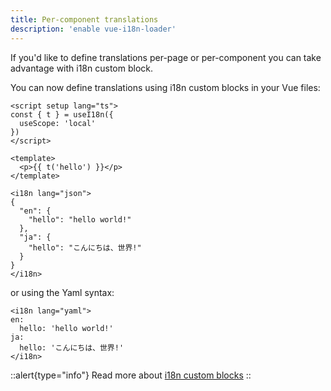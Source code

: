 ```yaml
---
title: Per-component translations
description: 'enable vue-i18n-loader'
---
```


If you'd like to define translations per-page or per-component you can take advantage with i18n custom block.

You can now define translations using i18n custom blocks in your Vue files:

```vue
<script setup lang="ts">
const { t } = useI18n({
  useScope: 'local'
})
</script>

<template>
  <p>{{ t('hello') }}</p>
</template>

<i18n lang="json">
{
  "en": {
    "hello": "hello world!"
  },
  "ja": {
    "hello": "こんにちは、世界!"
  }
}
</i18n>

```

or using the Yaml syntax:

```vue
<i18n lang="yaml">
en:
  hello: 'hello world!'
ja:
  hello: 'こんにちは、世界!'
</i18n>
```

::alert{type="info"}
Read more about [i18n custom blocks](https://vue-i18n.intlify.dev/guide/advanced/sfc.html)
::
